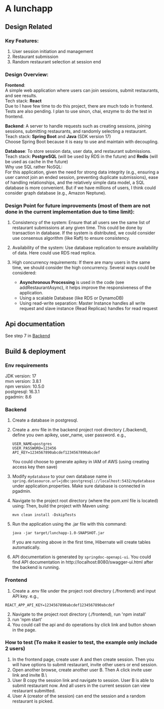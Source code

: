 # A lunchapp

## Design Related

### Key Features:
1. User session initiation and management  
2. Restaurant submission  
3. Random restaurant selection at session end  

### Design Overview:
**Frontend**:<br />
A simple web application where users can join sessions, submit restaurants, and see results. <br />
Tech stack: **React** <br />
Due to I have few time to do this project, there are much todo in frontend. Tests are also pending. I plan to use sinon, chai, enzyme to 
do the test in frontend.

**Backend**: 
A server to handle requests such as creating sessions, joining sessions, submitting restaurants, and randomly selecting a restaurant. <br />
Teach stack: **Spring Boot** and **Java** (SDK version 17) <br />
Choose Spring Boot because it is easy to use and maintain with decoupling.

**Database**: To store session data, user data, and restaurant submissions. <br />
Teach stack: **PostgreSQL** (will be used by RDS in the future) and **Redis** (will be used as cache in the future) <br />
Why use SQL rather NoSQL: <br />
For this application, given the need for strong data integrity (e.g., ensuring a user cannot join an ended session, preventing duplicate submissions), 
ease of handling relationships, and the relatively simple data model, a SQL database is more convenient. But if we have millions of users, I think
could consider graph database (e.g., Amazon Neptune).

### Design Point for future improvements (most of them are not done in the current implementation due to time limit):
1. Consistency of the system:
Ensure that all users see the same list of restaurant submissions at any given time. This could be done by transaction in database.
If the system is distributed, we could consider use consensus algorithm (like Raft) to ensure consistency.

2. Availability of the system:
Use database replication to ensure availability of data. Here could use RDS read replica.

3. High concurrency requirements:
If there are many users in the same time, we should consider the high concurrency. Several ways could be considered: <br />
   - **Asynchronous Processing** is used in the code (see addRestaurantAsync), it helps improve the responsiveness of the application.
   - Using a scalable Database (like RDS or DynamoDB)
   - Using read-write separation: Master Instance handles all write request and slave instance (Read Replicas) handles for read request

## Api documentation
See step 7 in [Backend](#backend)

## Build & deployment

### Env requirements
JDK version: 17 <br />
mvn version: 3.8.1 <br />
npm version: 10.5.0 <br />
postgresql: 16.3.1 <br />
pgadmin: 8.6 <br />

### Backend
1. Create a database in postgresql.
2. Create a .env file in the backend project root directory (./backend), define you own apikey, user_name, user password. e.g.,
   ```
   USER_NAME=postgres
   USER_PASSWORD=123456
   API_KEY=1234567890abcdef1234567890abcdef
   ```
   You could choose to generate apikey in IAM of AWS (using creating access key then save)

3. Modify `mydatabase` to your own database name in `spring.datasource.url=jdbc:postgresql://localhost:5432/mydatabase`
under application.properties. Make sure database is connected in pgadmin.

4. Navigate to the project root directory (where the pom.xml file is located) using:
Then, build the project with Maven using:
   ```
   mvn clean install -DskipTests
   ```
5. Run the application using the .jar file with this command:
   ```
   java -jar target/lunchapp-1.0-SNAPSHOT.jar
   ```
   If you are running above in the first time, Hibernate will create tables automatically. 

6. API documentation is generated by `springdoc-openapi-ui`. You could find API documentation in
http://localhost:8080/swagger-ui.html after the backend is running.


### Frontend
1. Create a .env file under the project root directory (./frontend) and input API key. e.g.,
```
REACT_APP_API_KEY=1234567890abcdef1234567890abcdef
```
2. Navigate to the project root directory (./frontend), run 'npm install'
3. run 'npm start'
4. You could call the api and do operations by click link and button shown in the page.

### How to test (To make it easier to test, the example only include 2 users)
1. In the frontend page, create user A and then create session. Then you will have options to submit restaurant, invite
other users or end session.
2. Open another browse, create another user B. Then A click invite user link and invite B.\
3. User B copy the session link and navigate to session. User B is able to submit restaurant now. And all users in
the current session can view restaurant submitted.
4. User A (creator of the session) can end the session and a random restaurant is picked.





